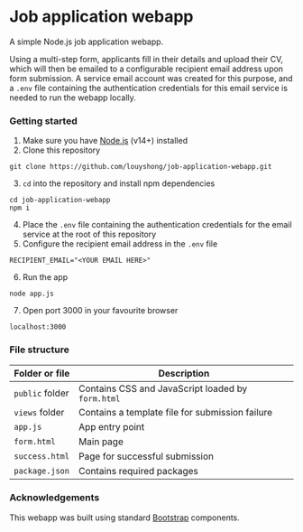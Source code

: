 # Job application webapp

A simple Node.js job application webapp. 

Using a multi-step form, applicants fill in their details and upload their CV, which will then be emailed to a configurable recipient email address upon form submission. A service email account was created for this purpose, and a `.env` file containing the authentication credentials for this email service is needed to run the webapp locally.  

### Getting started
1. Make sure you have [Node.js](https://nodejs.org/en/download/) (v14+) installed
2. Clone this repository
```
git clone https://github.com/louyshong/job-application-webapp.git
```
3. `cd` into the repository and install npm dependencies
```
cd job-application-webapp
npm i
```
4. Place the `.env` file containing the authentication credentials for the email service at the root of this repository
5. Configure the recipient email address in the `.env` file
```
RECIPIENT_EMAIL="<YOUR EMAIL HERE>"
```
6. Run the app
```
node app.js
```
7. Open port 3000 in your favourite browser
```
localhost:3000
```

### File structure
| Folder or file | Description |
| -------------- | ----------- |
|`public` folder | Contains CSS and JavaScript loaded by `form.html` | 
|`views` folder  | Contains a template file for submission failure   | 
|`app.js`        | App entry point                                   |
|`form.html`     | Main page                                         |
|`success.html`  | Page for successful submission                    |
|`package.json`  | Contains required packages                        |

### Acknowledgements
This webapp was built using standard [Bootstrap](https://getbootstrap.com/) components. 